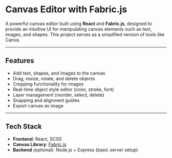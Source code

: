 #  Canvas Editor with Fabric.js

A powerful canvas editor built using **React** and **Fabric.js**, designed to provide an intuitive UI for manipulating canvas elements such as text, images, and shapes. This project serves as a simplified version of tools like Canva.

---

## Features

- Add text, shapes, and images to the canvas
- Drag, resize, rotate, and delete objects
- Cropping functionality for images
- Real-time object style editor (color, stroke, font)
- Layer management (reorder, select, delete)
- Snapping and alignment guides
- Export canvas as image 

---

## Tech Stack

- **Frontend**: React, SCSS
- **Canvas Library**: [Fabric.js](http://fabricjs.com/)
- **Backend** (optional): Node.js + Express (basic server setup)
